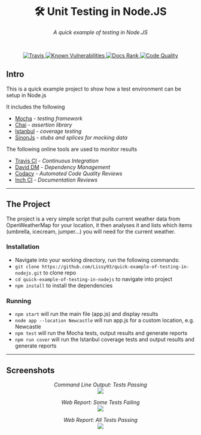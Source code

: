 
<h1 align="center">🛠️ Unit Testing in Node.JS</h1>
<p align="center">
  <i>A quick example of testing in Node.JS</i>
</p>

<br>

<p align="center">
  <a href="#">
   <img src="https://api.travis-ci.org/Lissy93/quick-example-of-testing-in-nodejs.svg" alt="Travis">
  </a>
  <a href="https://snyk.io/test/github/Lissy93/quick-example-of-testing-in-nodejs">
    <img src="https://snyk.io/test/github/Lissy93/quick-example-of-testing-in-nodejs/badge.svg" alt="Known Vulnerabilities">
  </a>
    <a href="#">
    <img src="http://inch-ci.org/github/Lissy93/quick-example-of-testing-in-nodejs.svg?branch=master" alt="Docs Rank">
  </a>
    <a href="https://www.codacy.com/gh/Lissy93/quick-example-of-testing-in-nodejs/dashboard?utm_source=github.com&amp;utm_medium=referral&amp;utm_content=Lissy93/quick-example-of-testing-in-nodejs">
    <img src="https://app.codacy.com/project/badge/Grade/3f14d24ffafe4200a643f4aba34fc2f3" alt="Code Quality">
  </a>
</p>


## Intro
This is a quick example project to show how a test environment can be setup in Node.js

It includes the following

- [Mocha](http://mochajs.org/) - *testing framework*
- [Chai](http://chaijs.com/) - *assertion library*
- [Istanbul](https://github.com/gotwarlost/istanbul) - *coverage testing*
- [SinonJs](http://sinonjs.org/) - *stubs and splices for mocking data*


The following online tools are used to monitor results

- [Travis CI](https://travis-ci.org/) - *Continuous Integration*
- [David DM](https://david-dm.org/) - *Dependency Management*
- [Codacy](https://www.codacy.com/) - *Automated Code Quality Reviews*
- [Inch CI](https://inch-ci.org/) - *Documentation Reviews*

---

## The Project
The project is a very simple script that pulls current weather data from OpenWeatherMap
for your location, it then analyses it and lists which items (umbrella, icecream, jumper...)
you will need for the current weather.


### Installation
- Navigate into your working directory, run the following commands:
- ```git clone https://github.com/Lissy93/quick-example-of-testing-in-nodejs.git``` to clone repo
- ```cd quick-example-of-testing-in-nodejs``` to navigate into project
- ```npm install``` to install the dependencies

### Running
- ```npm start``` will run the main file (app.js) and display results
- ```node app --location Newcastle``` will run app.js for a custom location, e.g. Newcastle
- ```npm test``` will run the Mocha tests, output results and generate reports
- ```npm run cover``` will run the Istanbul coverage tests and output results and generate reports

---

## Screenshots

<p align="center">
<i>Command Line Output: Tests Passing</i><br>
<img src="https://i.ibb.co/WDpBStz/better-test3.png" />
</p>

<p align="center">
<i>Web Report: Some Tests Failing</i><br>
<img src="https://i.ibb.co/93CdGjG/bad-test1.png" />
</p>

<p align="center">
<i>Web Report: All Tests Passing</i><br>
<img src="https://i.ibb.co/nCdHFs4/better-test2.png" />
</p>